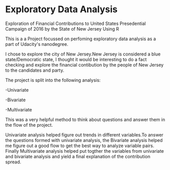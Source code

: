 # Exploratory Data Analysis
Exploration of Financial Contributions to United States Presedential Campaign of 2016 by the State of New Jersey Using R

This is a a Project focussed on perfoming exploratory data analysis as a part of Udacity's nanodegree.

I chose to explore the city of New Jersey.New Jersey is considered a blue state/Democratic state, I thought it would be interesting to do a fact checking and explore the financial contibution by the people of New Jersey to the candidates and party. 

The project is split into the following analysis:

-Univariate

-Bivariate 

-Multivariate 

This was a very helpful method to think about questions and answer them in the flow of the project. 

Univariate analysis helped figure out trends in different variables.To answer the questions formed with univariate analysis, the Bivariate analysis helped me figure out a good flow to get the best way to analyze variable pairs. Finally Multivariate analysis helped put togther the variables from univariate and bivariate analysis and yield a final explanation of the contribution spread. 
